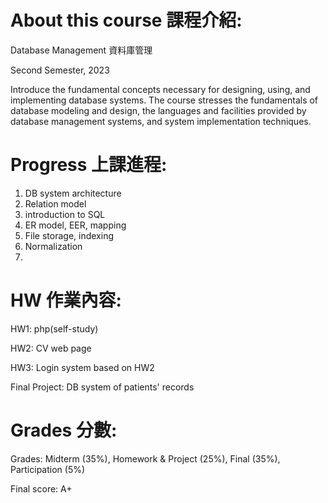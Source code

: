 About this course 課程介紹:
===
Database Management 資料庫管理

Second Semester, 2023

Introduce the fundamental concepts necessary for designing, using, and 
implementing database systems. The course stresses the fundamentals of database modeling and 
design, the languages and facilities provided by database management systems, and system 
implementation techniques. 

Progress 上課進程:
===
1. DB system architecture
2. Relation model
3. introduction to SQL
5. ER model, EER, mapping
6. File storage, indexing
7. Normalization
8. 

HW 作業內容:
===
HW1: php(self-study)

HW2: CV web page

HW3: Login system based on HW2

Final Project: DB system of patients' records


Grades 分數:
===
Grades: Midterm (35%), Homework & Project (25%), Final (35%), Participation (5%)

Final score: A+

